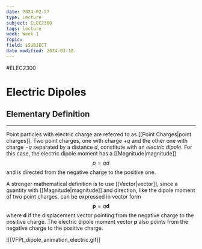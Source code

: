 ```yaml
---
date: 2024-02-27
type: Lecture
subject: ELEC2300
tags: lecture
week: Week 1
Topic:
field: $SUBJECT
date modified: 2024-03-18
---
```


#ELEC2300

# Electric Dipoles

## Elementary Definition
---
Point particles with electric charge are referred to as [[Point Charges|point charges]]. Two point charges, one with charge $+q$ and the other one with charge $-q$ separated by a distance $d$, constitute with an *electric dipole*. For this case, the electric dipole moment has a [[Magnitude|magnitude]]
$$
p=qd
$$
and is directed from the negative charge to the positive one.

A stronger mathematical definition is to use [[Vector|vector]], since a quantity with [[Magnitude|magnitude]] and direction, like the dipole moment of two point charges, can be expressed in vector form
$$
\mathbf{p} = q\mathbf{d}
$$
where $\mathbf{d}$ if the displacement vector pointing from the negative charge to the positive charge. The electric dipole moment vector $\mathbf{p}$ also points from the negative charge to the positive charge.

![[VFPt_dipole_animation_electric.gif]]


